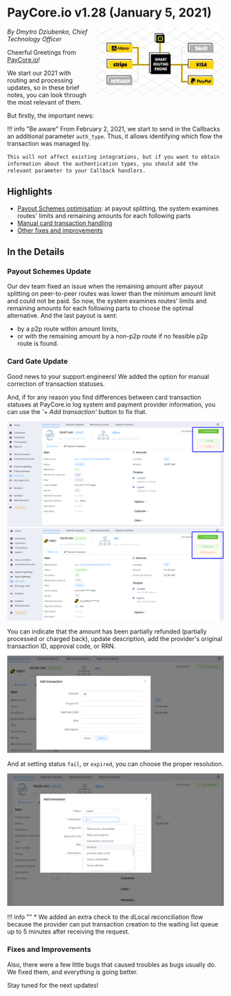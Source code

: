 # **PayCore.io v1.28 (January 5, 2021)**

<img src="/release-notes/images/v1.28/paycore_illustration_newstyle.jpg" alt="PayCore" style="width: 300px; float: right; padding-left: 10px;">

*By Dmytro Dziubenko, Chief Technology Officer*

Cheerful Greetings from [PayCore.io](https://paycore.io/)!

We start our 2021 with routing and processing updates, so in these brief notes, you can look through the most relevant of them.

But firstly, the important news:

!!! info "Be aware"
    From February 2, 2021, we start to send in the Callbacks an additional parameter `auth_type`. Thus, it allows identifying which flow the transaction was managed by.

    This will not affect existing integrations, but if you want to obtain information about the authentication types, you should add the relevant parameter to your Callback handlers.

## Highlights

* [Payout Schemes optimisation](#payout-schemes-update): at payout splitting, the system examines routes' limits and remaining amounts for each following parts
* [Manual card transaction handling](#card-gate-update)
* [Other fixes and improvements](#fixes-and-improvements)

## In the Details

### Payout Schemes Update

Our dev team fixed an issue when the remaining amount after payout splitting on peer-to-peer routes was lower than the minimum amount limit and could not be paid. So now, the system examines routes' limits and remaining amounts for each following parts to choose the optimal alternative. And the last payout is sent:

* by a p2p route within amount limits,
* or with the remaining amount by a non-p2p route if no feasible p2p route is found.

### Card Gate Update

Good news to your support engineers! We added the option for manual correction of transaction statuses.

And, if for any reason you find differences between card transaction statuses at PayCore.io log system and payment provider information, you can use the *'+ Add transaction'* button to fix that.

![Transaction: Created](images/v1.28/add-transaction-status2.png)
![Transaction: Processed](images/v1.28/add-transaction-status.png)

You can indicate that the amount has been partially refunded (partially processed or charged back), update description, add the provider's original transaction ID, approval code, or RRN.

![Add refund amount](images/v1.28/add-transaction-refund.png)

And at setting status `fail`, or `expired`, you can choose the proper resolution.

![Add fail status](images/v1.28/add-transaction-fail.png)

!!! info ""
    \* We added an extra check to the dLocal reconciliation flow because the provider can put transaction creation to the waiting list queue up to 5 minutes after receiving the request.

### Fixes and Improvements

Also, there were a few little bugs that caused troubles as bugs usually do. We fixed them, and everything is going better.

Stay tuned for the next updates!
